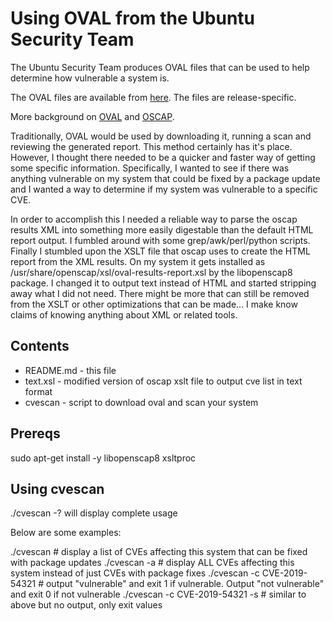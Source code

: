 # Using OVAL from the Ubuntu Security Team

The Ubuntu Security Team produces OVAL files that can be used to help determine how vulnerable a system is.

The OVAL files are available from [here](https://people.canonical.com/~ubuntu-security/oval). The files are release-specific.

More background on [OVAL](https://oval.mitre.org/) and [OSCAP](http://www.open-scap.org/).

Traditionally, OVAL would be used by downloading it, running a scan and reviewing the generated report. This method certainly has it's place. However, I thought there needed to be a quicker and faster way of getting some specific information. 
Specifically, I wanted to see if there was anything vulnerable on my system that could be fixed by a package update and I wanted a way to determine if my system was vulnerable to a specific CVE.

In order to accomplish this I needed a reliable way to parse the oscap results XML into something more easily digestable than the default HTML report output. I fumbled around with some grep/awk/perl/python scripts. Finally I stumbled upon the XSLT file that oscap uses to create the HTML report from the XML results. On my system it gets installed as /usr/share/openscap/xsl/oval-results-report.xsl by the libopenscap8 package. I changed it to output text instead of HTML and started stripping away what I did not need. There might be more that can still be removed from the XSLT or other optimizations that can be made... I make know claims of knowing anything about XML or related tools.

## Contents 
* README.md - this file
* text.xsl - modified version of oscap xslt file to output cve list in text format
* cvescan - script to download oval and scan your system

## Prereqs

sudo apt-get install -y libopenscap8 xsltproc 
## Using cvescan

./cvescan -? will display complete usage

Below are some examples:

./cvescan       # display a list of CVEs affecting this system that can be fixed with package updates
./cvescan -a    # display ALL CVEs affecting this system instead of just CVEs with package fixes
./cvescan -c CVE-2019-54321    # output "vulnerable" and exit 1 if vulnerable. Output "not vulnerable" and exit 0 if not vulnerable
./cvescan -c CVE-2019-54321 -s # similar to above but no output, only exit values
